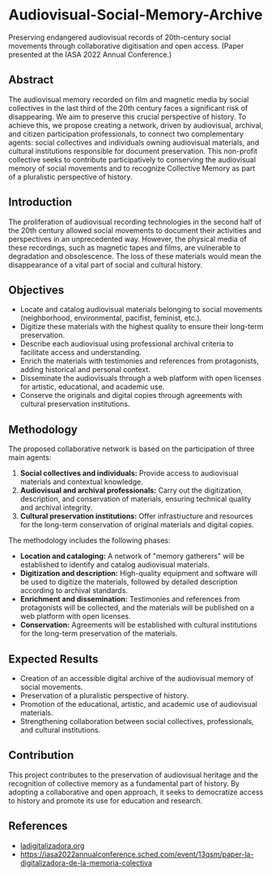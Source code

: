 # Audiovisual-Social-Memory-Archive
Preserving endangered audiovisual records of 20th-century social movements through collaborative digitisation and open access.
(Paper presented at the IASA 2022 Annual Conference.)

## Abstract

The audiovisual memory recorded on film and magnetic media by social collectives in the last third of the 20th century faces a significant risk of disappearing. We aim to preserve this crucial perspective of history. To achieve this, we propose creating a network, driven by audiovisual, archival, and citizen participation professionals, to connect two complementary agents: social collectives and individuals owning audiovisual materials, and cultural institutions responsible for document preservation. This non-profit collective seeks to contribute participatively to conserving the audiovisual memory of social movements and to recognize Collective Memory as part of a pluralistic perspective of history.

## Introduction

The proliferation of audiovisual recording technologies in the second half of the 20th century allowed social movements to document their activities and perspectives in an unprecedented way. However, the physical media of these recordings, such as magnetic tapes and films, are vulnerable to degradation and obsolescence. The loss of these materials would mean the disappearance of a vital part of social and cultural history.

## Objectives

* Locate and catalog audiovisual materials belonging to social movements (neighborhood, environmental, pacifist, feminist, etc.).
* Digitize these materials with the highest quality to ensure their long-term preservation.
* Describe each audiovisual using professional archival criteria to facilitate access and understanding.
* Enrich the materials with testimonies and references from protagonists, adding historical and personal context.
* Disseminate the audiovisuals through a web platform with open licenses for artistic, educational, and academic use.
* Conserve the originals and digital copies through agreements with cultural preservation institutions.

## Methodology

The proposed collaborative network is based on the participation of three main agents:

1.  **Social collectives and individuals:** Provide access to audiovisual materials and contextual knowledge.
2.  **Audiovisual and archival professionals:** Carry out the digitization, description, and conservation of materials, ensuring technical quality and archival integrity.
3.  **Cultural preservation institutions:** Offer infrastructure and resources for the long-term conservation of original materials and digital copies.

The methodology includes the following phases:

* **Location and cataloging:** A network of "memory gatherers" will be established to identify and catalog audiovisual materials.
* **Digitization and description:** High-quality equipment and software will be used to digitize the materials, followed by detailed description according to archival standards.
* **Enrichment and dissemination:** Testimonies and references from protagonists will be collected, and the materials will be published on a web platform with open licenses.
* **Conservation:** Agreements will be established with cultural institutions for the long-term preservation of the materials.

## Expected Results

* Creation of an accessible digital archive of the audiovisual memory of social movements.
* Preservation of a pluralistic perspective of history.
* Promotion of the educational, artistic, and academic use of audiovisual materials.
* Strengthening collaboration between social collectives, professionals, and cultural institutions.

## Contribution

This project contributes to the preservation of audiovisual heritage and the recognition of collective memory as a fundamental part of history. By adopting a collaborative and open approach, it seeks to democratize access to history and promote its use for education and research.

## References

* [ladigitalizadora.org](https://ladigitalizadora.org/)
* https://iasa2022annualconference.sched.com/event/13qsm/paper-la-digitalizadora-de-la-memoria-colectiva
